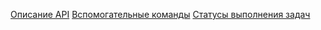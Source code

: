 [Описание API](docs/API.md)
[Вспомогательные команды](docs/devRunServer.md)
[Статусы выполнения задач](docs/status.md)